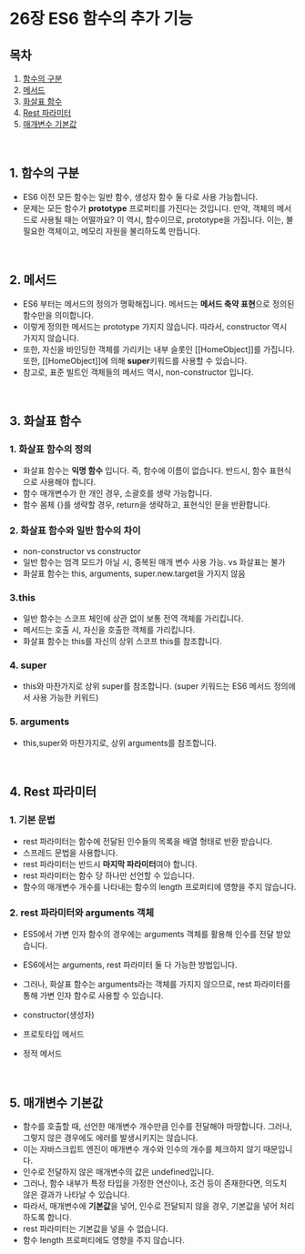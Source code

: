 # 26장 ES6 함수의 추가 기능

## 목차

1. [함수의 구분](#1-함수의-구분)
2. [메서드](#2-메서드)
3. [화살표 함수](#3-화살표-함수)
4. [Rest 파라미터](#4-Rest-파라미터)
5. [매개변수 기본값](#5-매개변수-기본값)

<br />

## 1. 함수의 구분

- ES6 이전 모든 함수는 일반 함수, 생성자 함수 둘 다로 사용 가능합니다.
- 문제는 모든 함수가 **prototype** 프로퍼티를 가진다는 것입니다. 만약, 객체의 메서드로 사용될 때는 어떨까요? 이 역시, 함수이므로, prototype을 가집니다. 이는, 불필요한 객체이고, 메모리 자원을 불리하도록 만듭니다.

<br />

## 2. 메서드

- ES6 부터는 메서드의 정의가 명확해집니다. 메서드는 **메서드 축약 표현**으로 정의된 함수만을 의미합니다.
- 이렇게 정의한 메서드는 prototype 가지지 않습니다. 따라서, constructor 역시 가지지 않습니다.
- 또한, 자신을 바인딩한 객체를 가리키는 내부 슬롯인 [[HomeObject]]를 가집니다. 또한, [[HomeObject]]에 의해 **super**키워드를 사용할 수 있습니다.
- 참고로, 표준 빌트인 객체들의 메서드 역시, non-constructor 입니다.

<br />

## 3. 화살표 함수

### 1. 화살표 함수의 정의
- 화살표 함수는 **익명 함수** 입니다. 즉, 함수에 이름이 없습니다. 반드시, 함수 표현식으로 사용해야 합니다.
- 함수 매개변수가 한 개인 경우, 소괄호를 생략 가능합니다.
- 함수 몸체 {}를 생략할 경우, return을 생략하고, 표현식인 문을 반환합니다.

### 2. 화살표 함수와 일반 함수의 차이
- non-constructor vs constructor
- 일반 함수는 엄격 모드가 아닐 시, 중복된 매개 변수 사용 가능. vs 화살표는 불가
- 화살표 함수는 this, arguments, super.new.target을 가지지 않음

### 3.this
- 일반 함수는 스코프 체인에 상관 없이 보통 전역 객체를 가리킵니다.
- 메서드는 호출 시, 자신을 호출한 객체를 가리킵니다.
- 화살표 함수는 this를 자신의 상위 스코프 this를 참조합니다.


### 4. super
- this와 마찬가지로 상위 super를 참조합니다. (super 키워드는 ES6 메서드 정의에서 사용 가능한 키워드)


### 5. arguments
- this,super와 마찬가지로, 상위 arguments를 참조합니다.

<br />

## 4. Rest 파라미터

### 1. 기본 문법
- rest 파라미터는 함수에 전달된 인수들의 목록을 배열 형태로 반환 받습니다.
- 스프레드 문법을 사용합니다.
- rest 파라미터는 반드시 **마지막 파라미터**여야 합니다.
- rest 파라미터는 함수 당 하나만 선언할 수 있습니다.
- 함수의 매개변수 개수를 나타내는 함수의 length 프로퍼티에 영향을 주지 않습니다.

### 2. rest 파라미터와 arguments 객체
- ES5에서 가변 인자 함수의 경우에는 arguments 객체를 활용해 인수를 전달 받았습니다.
- ES6에서는 arguments, rest 파라미터 둘 다 가능한 방법입니다.
- 그러나, 화살표 함수는 arguments라는 객체를 가지지 않으므로, rest 파라미터를 통해 가변 인자 함수로 사용할 수 있습니다.

- constructor(생성자)
- 프로토타입 메서드
- 정적 메서드

<br />

## 5. 매개변수 기본값
- 함수를 호출할 때, 선언한 매개변수 개수만큼 인수를 전달해야 마땅합니다. 그러나, 그렇지 않은 경우에도 에러를 발생시키지는 않습니다.
- 이는 자바스크립트 엔진이 매개변수 개수와 인수의 개수를 체크하지 않기 때문입니다.
- 인수로 전달하지 않은 매개변수의 값은 undefined입니다.
- 그러나, 함수 내부가 특정 타입을 가정한 연산이나, 조건 등이 존재한다면, 의도치 않은 결과가 나타날 수 있습니다.
- 따라서, 매개변수에 **기본값**을 넣어, 인수로 전달되지 않을 경우, 기본값을 넣어 처리하도록 합니다.
- rest 파라미터는 기본값을 넣을 수 없습니다.
- 함수 length 프로퍼티에도 영향을 주지 않습니다.